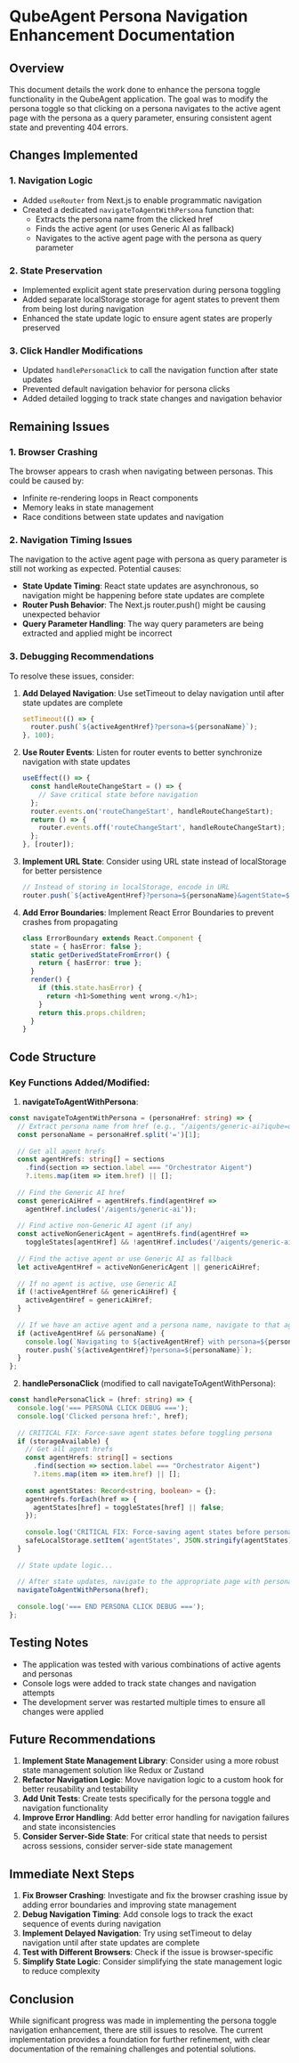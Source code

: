 # QubeAgent Persona Navigation Enhancement Documentation

## Overview
This document details the work done to enhance the persona toggle functionality in the QubeAgent application. The goal was to modify the persona toggle so that clicking on a persona navigates to the active agent page with the persona as a query parameter, ensuring consistent agent state and preventing 404 errors.

## Changes Implemented

### 1. Navigation Logic
- Added `useRouter` from Next.js to enable programmatic navigation
- Created a dedicated `navigateToAgentWithPersona` function that:
  - Extracts the persona name from the clicked href
  - Finds the active agent (or uses Generic AI as fallback)
  - Navigates to the active agent page with the persona as query parameter

### 2. State Preservation
- Implemented explicit agent state preservation during persona toggling
- Added separate localStorage storage for agent states to prevent them from being lost during navigation
- Enhanced the state update logic to ensure agent states are properly preserved

### 3. Click Handler Modifications
- Updated `handlePersonaClick` to call the navigation function after state updates
- Prevented default navigation behavior for persona clicks
- Added detailed logging to track state changes and navigation behavior

## Remaining Issues

### 1. Browser Crashing
The browser appears to crash when navigating between personas. This could be caused by:
- Infinite re-rendering loops in React components
- Memory leaks in state management
- Race conditions between state updates and navigation

### 2. Navigation Timing Issues
The navigation to the active agent page with persona as query parameter is still not working as expected. Potential causes:
- **State Update Timing**: React state updates are asynchronous, so navigation might be happening before state updates are complete
- **Router Push Behavior**: The Next.js router.push() might be causing unexpected behavior
- **Query Parameter Handling**: The way query parameters are being extracted and applied might be incorrect

### 3. Debugging Recommendations
To resolve these issues, consider:
1. **Add Delayed Navigation**: Use setTimeout to delay navigation until after state updates are complete
   ```typescript
   setTimeout(() => {
     router.push(`${activeAgentHref}?persona=${personaName}`);
   }, 100);
   ```

2. **Use Router Events**: Listen for router events to better synchronize navigation with state updates
   ```typescript
   useEffect(() => {
     const handleRouteChangeStart = () => {
       // Save critical state before navigation
     };
     router.events.on('routeChangeStart', handleRouteChangeStart);
     return () => {
       router.events.off('routeChangeStart', handleRouteChangeStart);
     };
   }, [router]);
   ```

3. **Implement URL State**: Consider using URL state instead of localStorage for better persistence
   ```typescript
   // Instead of storing in localStorage, encode in URL
   router.push(`${activeAgentHref}?persona=${personaName}&agentState=${JSON.stringify(agentStates)}`);
   ```

4. **Add Error Boundaries**: Implement React Error Boundaries to prevent crashes from propagating
   ```typescript
   class ErrorBoundary extends React.Component {
     state = { hasError: false };
     static getDerivedStateFromError() {
       return { hasError: true };
     }
     render() {
       if (this.state.hasError) {
         return <h1>Something went wrong.</h1>;
       }
       return this.props.children;
     }
   }
   ```

## Code Structure

### Key Functions Added/Modified:

1. **navigateToAgentWithPersona**:
```typescript
const navigateToAgentWithPersona = (personaHref: string) => {
  // Extract persona name from href (e.g., "/aigents/generic-ai?iqube=qrypto" -> "qrypto")
  const personaName = personaHref.split('=')[1];
  
  // Get all agent hrefs
  const agentHrefs: string[] = sections
    .find(section => section.label === "Orchestrator Aigent")
    ?.items.map(item => item.href) || [];
    
  // Find the Generic AI href
  const genericAiHref = agentHrefs.find(agentHref => 
    agentHref.includes('/aigents/generic-ai'));
  
  // Find active non-Generic AI agent (if any)
  const activeNonGenericAgent = agentHrefs.find(agentHref => 
    toggleStates[agentHref] && !agentHref.includes('/aigents/generic-ai'));
  
  // Find the active agent or use Generic AI as fallback
  let activeAgentHref = activeNonGenericAgent || genericAiHref;
  
  // If no agent is active, use Generic AI
  if (!activeAgentHref && genericAiHref) {
    activeAgentHref = genericAiHref;
  }
  
  // If we have an active agent and a persona name, navigate to that agent with the persona as query param
  if (activeAgentHref && personaName) {
    console.log(`Navigating to ${activeAgentHref} with persona=${personaName}`);
    router.push(`${activeAgentHref}?persona=${personaName}`);
  }
};
```

2. **handlePersonaClick** (modified to call navigateToAgentWithPersona):
```typescript
const handlePersonaClick = (href: string) => {
  console.log('=== PERSONA CLICK DEBUG ===');
  console.log('Clicked persona href:', href);
  
  // CRITICAL FIX: Force-save agent states before toggling persona
  if (storageAvailable) {
    // Get all agent hrefs
    const agentHrefs: string[] = sections
      .find(section => section.label === "Orchestrator Aigent")
      ?.items.map(item => item.href) || [];
    
    const agentStates: Record<string, boolean> = {};
    agentHrefs.forEach(href => {
      agentStates[href] = toggleStates[href] || false;
    });
    
    console.log('CRITICAL FIX: Force-saving agent states before persona change:', agentStates);
    safeLocalStorage.setItem('agentStates', JSON.stringify(agentStates));
  }
  
  // State update logic...
  
  // After state updates, navigate to the appropriate page with persona as query parameter
  navigateToAgentWithPersona(href);
  
  console.log('=== END PERSONA CLICK DEBUG ===');
};
```

## Testing Notes
- The application was tested with various combinations of active agents and personas
- Console logs were added to track state changes and navigation attempts
- The development server was restarted multiple times to ensure all changes were applied

## Future Recommendations

1. **Implement State Management Library**: Consider using a more robust state management solution like Redux or Zustand
2. **Refactor Navigation Logic**: Move navigation logic to a custom hook for better reusability and testability
3. **Add Unit Tests**: Create tests specifically for the persona toggle and navigation functionality
4. **Improve Error Handling**: Add better error handling for navigation failures and state inconsistencies
5. **Consider Server-Side State**: For critical state that needs to persist across sessions, consider server-side state management

## Immediate Next Steps

1. **Fix Browser Crashing**: Investigate and fix the browser crashing issue by adding error boundaries and improving state management
2. **Debug Navigation Timing**: Add console logs to track the exact sequence of events during navigation
3. **Implement Delayed Navigation**: Try using setTimeout to delay navigation until after state updates are complete
4. **Test with Different Browsers**: Check if the issue is browser-specific
5. **Simplify State Logic**: Consider simplifying the state management logic to reduce complexity

## Conclusion
While significant progress was made in implementing the persona toggle navigation enhancement, there are still issues to resolve. The current implementation provides a foundation for further refinement, with clear documentation of the remaining challenges and potential solutions.
